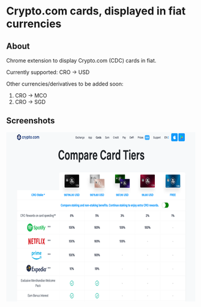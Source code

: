 # Crypto.com cards, displayed in fiat currencies

## About

Chrome extension to display Crypto.com (CDC) cards in fiat.

Currently supported: CRO -> USD

Other currencies/derivatives to be added soon:
1. CRO -> MCO
2. CRO -> SGD

## Screenshots
<img src="./screenshots/screenshot.png" height="450">
